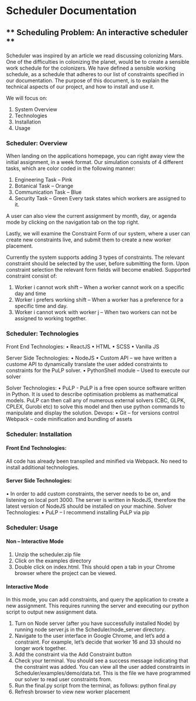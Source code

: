 # Scheduler Documentation
## ** Scheduling Problem: An interactive scheduler **

Scheduler was inspired by an article we read discussing colonizing Mars. One of the difficulties in colonizing the planet, would be to create a sensible work schedule for the colonizers.
We have defined a sensible working schedule, as a schedule that adheres to our list of constraints specified in our documentation. The purpose of this document, is to explain the technical aspects of our project, and how to install and use it.

We will focus on:
1.	System Overview
2.	Technologies
3.	Installation
4.	Usage

### Scheduler: Overview
When landing on the applications homepage, you can right away view the initial assignment, in a week format. Our simulation consists of 4 different tasks, which are color coded in the following manner:
1.	Engineering Task – Pink
2.	Botanical Task – Orange
3.	Communication Task – Blue
4.	Security Task – Green
Every task states which workers are assigned to it.

A user can also view the current assignment by month, day, or agenda mode by clicking on the navigation tab on the top right.

Lastly, we will examine the Constraint Form of our system, where a user can create new constraints live, and submit them to create a new worker placement.

Currently the system supports adding 3 types of constraints. The relevant constraint should be selected by the user, before submitting the form. Upon constraint selection the relevant form fields will become enabled. Supported constraint consist of:

1.	Worker i cannot work shift – When a worker cannot work on a specific day and time
2.	Worker i prefers working shift – When a worker has a preference for a specific time and day.
3.	Worker i cannot work with worker j – When two workers can not be assigned to working together.



### Scheduler: Technologies

Front End Technologies:
•	ReactJS
•	HTML
•	SCSS 
•	Vanilla JS

Server Side Technologies:
•	NodeJS 
•	Custom API – we have written a custome API to dynamically translate the user added constraints to constraints for the PuLP solver.
•	PythonShell module – Used to execute our solver

Solver Technologies:
•	PuLP - PuLP is a free open source software written in Python. It is used to describe optimisation problems as mathematical models. PuLP can then call any of numerous external solvers (CBC, GLPK, CPLEX, Gurobi etc) to solve this model and then use python commands to manipulate and display the solution.
Devops:
•	Git – for versions control
Webpack – code minification and bundling of assets

### Scheduler: Installation

#### Front End Technologies:
All code has already been transpiled and minified via Webpack. No need to install additional technologies.

#### Server Side Technologies:
•	In order to add custom constraints, the server needs to be on, and listening on local port 3000. The server is written in NodeJS, therefore the latest version of NodeJS should be installed on your machine.
Solver Technologies:
•	PuLP – I recommend installing PuLP via pip


### Scheduler: Usage

#### Non – Interactive Mode
1.	Unzip the scheduler.zip file
2.	Click on the examples directory
3.	Double click on index.html. This should open a tab in your Chrome browser where the project can be viewed.

#### Interactive Mode
In this mode, you can add constraints, and query the application to create a new assignment. This requires running the server and executing our python script to output new assignment data.
1.	Turn on Node server (after you have successfully installed Node) by running node server.js in the Scheduler/node_server directory.
2.	Navigate to the user interface in Google Chrome, and let’s add a constraint. For example, let’s decide that worker 16 and 33 should no longer work together.
3.	Add the constraint via the Add Constraint button
4.	Check your terminal. You should see a success message indicating that the constraint was added. You can view all the user added constraints in Scheduler/examples/demo/data.txt. This is the file we have programmed our solver to read user constraints from.
5. Run the final.py script from the terminal, as follows: python final.py
6. Refresh browser to view new worker placement


